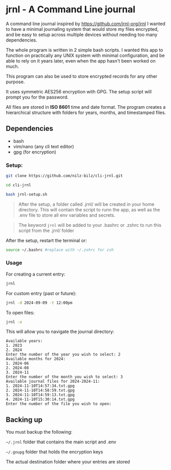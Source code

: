 # jrnl - A Command Line journal
A command line journal inspired by https://github.com/jrnl-org/jrnl
I wanted to have a minimal journaling system that would store my files encrypted, and be easy to setup across multiple devices without needing too many dependencies. 

The whole program is written in 2 simple bash scripts. I wanted this app to function on practically any UNIX system with minimal configuration, and be able to rely on it years later, even when the app hasn't been worked on much.

This program can also be used to store encrypted records for any other purpose.

It uses symmetric AES256 encryption with GPG. The setup script will prompt you for the password.

All files are stored in **ISO 8601** time and date format. 
The program creates a hierarchical structure with folders for years, months,  and timestamped files. 

## Dependencies
- bash
- vim/nano (any cli text editor)
- gpg (for encryption)

### Setup:
```bash
git clone https://github.com/nilz-bilz/cli-jrnl.git
```

```bash
cd cli-jrnl
```

```bash
bash jrnl-setup.sh
```
> After the setup, a folder called .jrnl/ will be created in your home directory. This will contain the script to runn the app, as well as the .env file to store all env variables and secrets. 

> The keyword `jrnl` will be added to your .bashrc or .zshrc to run this script from the .jrnl/ folder

After the setup, restart the terminal or:
```bash
source ~/.bashrc #replace with ~/.zshrc for zsh
``` 

### Usage
For creating a current entry:
```bash
jrnl
```

For custom entry (past or future):
```bash
jrnl -d 2024-09-09 -t 12:00pm
```

To open files:
```bash
jrnl -o
```

This will allow you to navigate the journal directory:
```
Available years:
1. 2023
2. 2024
Enter the number of the year you wish to select: 2
Available months for 2024:
1. 2024-06
2. 2024-08
3. 2024-11
Enter the number of the month you wish to select: 3
Available journal files for 2024-2024-11:
1. 2024-11-10T14:57:34.txt.gpg
2. 2024-11-10T14:58:59.txt.gpg
3. 2024-11-10T14:59:13.txt.gpg
4. 2024-11-10T15:30:14.txt.gpg
Enter the number of the file you wish to open: 
```

## Backing up
You must backup the following:

`~/.jrnl` folder that contains the main script and .env

`~/.gnupg` folder that holds the encryption keys

The actual destination folder where your entries are stored
